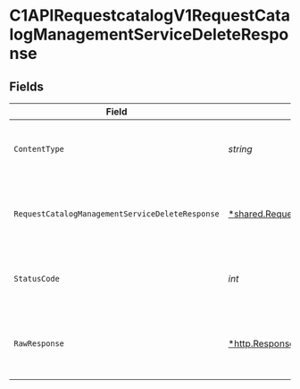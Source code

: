 # C1APIRequestcatalogV1RequestCatalogManagementServiceDeleteResponse


## Fields

| Field                                                                                                                                | Type                                                                                                                                 | Required                                                                                                                             | Description                                                                                                                          |
| ------------------------------------------------------------------------------------------------------------------------------------ | ------------------------------------------------------------------------------------------------------------------------------------ | ------------------------------------------------------------------------------------------------------------------------------------ | ------------------------------------------------------------------------------------------------------------------------------------ |
| `ContentType`                                                                                                                        | *string*                                                                                                                             | :heavy_check_mark:                                                                                                                   | HTTP response content type for this operation                                                                                        |
| `RequestCatalogManagementServiceDeleteResponse`                                                                                      | [*shared.RequestCatalogManagementServiceDeleteResponse](../../../pkg/models/shared/requestcatalogmanagementservicedeleteresponse.md) | :heavy_minus_sign:                                                                                                                   | Empty response with a status code indicating success.                                                                                |
| `StatusCode`                                                                                                                         | *int*                                                                                                                                | :heavy_check_mark:                                                                                                                   | HTTP response status code for this operation                                                                                         |
| `RawResponse`                                                                                                                        | [*http.Response](https://pkg.go.dev/net/http#Response)                                                                               | :heavy_minus_sign:                                                                                                                   | Raw HTTP response; suitable for custom response parsing                                                                              |